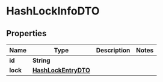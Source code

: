 

# HashLockInfoDTO


## Properties

| Name | Type | Description | Notes |
|------------ | ------------- | ------------- | -------------|
|**id** | **String** |  |  |
|**lock** | [**HashLockEntryDTO**](HashLockEntryDTO.md) |  |  |




